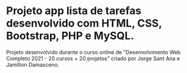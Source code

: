 # Projeto app lista de tarefas desenvolvido com HTML, CSS, Bootstrap, PHP e MySQL.

Projeto desenvolvido durante o curso online de "Desenvolvimento Web Completo 2021 - 20 cursos + 20 projetos" criado por Jorge Sant Ana e Jamilton Damasceno.